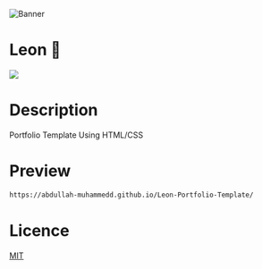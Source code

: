 ![Banner](https://lh3.googleusercontent.com/SlqXgVZmp6u-9aSr0cbEvcFzohmSdWNNyENlAtBn_ksC_Bkhu2vL-oLgVGAcPMWrkrQ_TerCVwBGBgtvgVw6oXvNT_AVoMrwCgxhutgovl407vJmqzbkz6ypqthn67_G9oiWTDVNo6oHHkSMvgSe_Fh8qyr_JsTdjyATmk3qkp-BxJlf4DVzLhqD1W8oCofQfG21JIUcjaARUSjk3dmzif6WJiIlK1O4EGfdKo4Hpa8ED3Q1uFQCvRqmXoQb9DO7SAUMi5LNc_Uco7JC-UprEVGllxejMDYR1lDGmqdmPL28noTBlnP7m5jAv18Yn3IangvrbZY6ifJKgp7yUl6NStuB-RFHmOZl2KrsHko_bZU7wx6IeAcTn0tjHhLkbeJQP8ZxkzqTgl2yeCXhA1yyHL-cwWyc-x8n5m1U8P-mzlXstTt2Z8SCdmkmS4DgAndFAfbryQtTX5MXlBKgHx6vij9RPFyX1NFgO_w5pTshw0p6SQpE3mGKTvzyGBqlryQR1OC6nWW2pgrN5m55KSOCDoEp6dEc5dFM4yxqbLHtGD5FeWucRXukemdp1-hr1yEa1Yaz1Vih-Vj0wxssqQ4Vl2HkKwuDBdLRXT4mFueFbspOW49k_M_KNHX8AlU53xkHoKO-NkzvBJNUNqSqeDv89jJy0eELx3hOOEUOvPRJo1eUlDc2vTTV5ZpdhGoRLqntGdjIgt3xTO-l84BlUtmeeKr_L78DOUZ2L_us3Lnfe_03LMd2WWsYUYnsEq45LI5eseVNVz4m-dQwumsOeLR6BEZIJ9upiFMa2dC9GVrtKmIlQ1Mnl-0R79nmsW2IxWah-YxnGOvO7I-CAP5oS9QqUBOSZdfrGd4O7VQ47m7fQOLhLFo_b2xdaHECQxRyM0o70DqQN0rIXV6_sSmpoaEUhrhqv7kD4pFjDEWK6wIM3bxe=w750-h250-no?authuser=0)

# Leon 💸
![](https://img.shields.io/tokei/lines/github/abdullah-muhammedd/Leon-Portfolio-Template)
# Description 
Portfolio Template Using HTML/CSS
# Preview 
```bash 
https://abdullah-muhammedd.github.io/Leon-Portfolio-Template/
```
# Licence 
[MIT](https://choosealicense.com/licenses/mit/)
